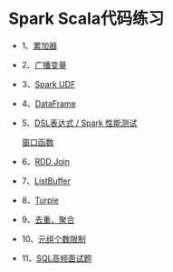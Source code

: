 # Spark Scala代码练习
- 1、[累加器](./src/main/java/Accumulator.scala)
- 2、[广播变量](./src/main/java/BroadCast.scala)
- 3、[Spark UDF](./src/main/java/UDF.scala)
- 4、[DataFrame](./src/main/java/DataFrame.scala)
- 5、[DSL表达式 / Spark 性能测试](./src/main/java/DSL.scala)
    
  [窗口函数](./src/main/java/Windows.scala)
- 6、[RDD Join](./src/main/java/RddJoin.scala)
- 7、[ListBuffer](./src/main/java/ListTest.scala)
- 8、[Turple](./src/main/java/Turple.scala)
- 9、[去重、聚合](./src/main/java/DistinctAndReduce.scala)
- 10、[元组个数限制](./src/main/java/Turple.scala)
- 11、[SQL高频面试题](./src/main/java/SQLTop)